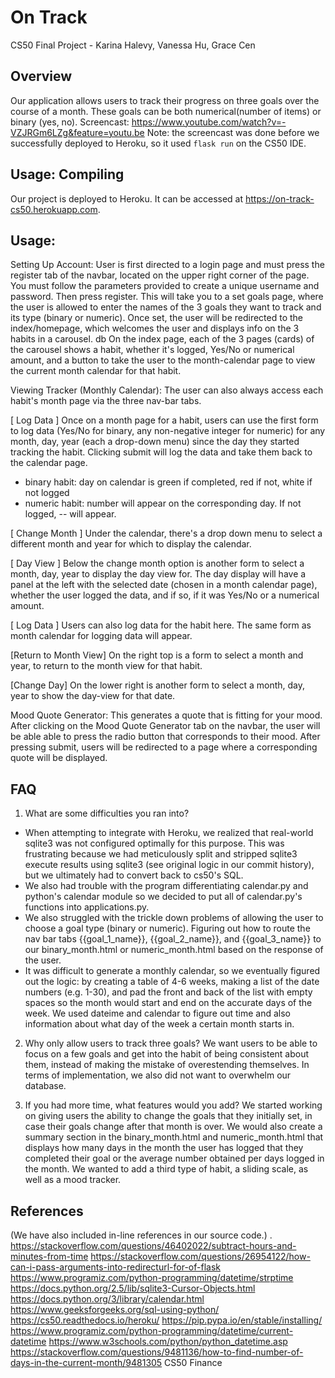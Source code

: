 # On Track
CS50 Final Project - Karina Halevy, Vanessa Hu, Grace Cen
## Overview
Our application allows users to track their progress on three goals over the course of a month.
These goals can be both numerical(number of items) or binary (yes, no).
Screencast: https://www.youtube.com/watch?v=-VZJRGm6LZg&feature=youtu.be
Note: the screencast was done before we successfully deployed to Heroku, so it used ```flask run``` on the CS50 IDE.

## Usage: Compiling
Our project is deployed to Heroku. It can be accessed at https://on-track-cs50.herokuapp.com.

## Usage:

Setting Up Account:
User is first directed to a login page and must press the register tab of the navbar, located on the upper right corner of the page.
You must follow the parameters provided to create a unique username and password. Then press register.
This will take you to a set goals page, where the user is allowed to enter the names of the 3 goals they want to track and its type (binary or numeric).
Once set, the user will be redirected to the index/homepage, which welcomes the user and displays info on the 3 habits in a carousel.
db
On the index page, each of the 3 pages (cards) of the carousel shows a habit, whether it's logged, Yes/No or numerical amount, and a button to take the user
to the month-calendar page to view the current month calendar for that habit.

Viewing Tracker (Monthly Calendar):
The user can also always access each habit's month page via the three nav-bar tabs.

[ Log Data ]
Once on a month page for a habit, users can use the first form to log data (Yes/No for binary, any non-negative integer for numeric)
for any month, day, year (each a drop-down menu) since the day they started tracking the habit. Clicking submit will log the data
and take them back to the calendar page.
- binary habit: day on calendar is green if completed, red if not, white if not logged
- numeric habit: number will appear on the corresponding day. If not logged, -- will appear.

[ Change Month ]
Under the calendar, there's a drop down menu to select a different month and year for which to display the calendar.

[ Day View ]
Below the change month option is another form to select a month, day, year to display the day view for.
The day display will have a panel at the left with the selected date (chosen in a month calendar page), whether the user logged the data,
and if so, if it was Yes/No or a numerical amount.

[ Log Data ]
Users can also log data for the habit here. The same form as month calendar for logging data will appear.

[Return to Month View]
On the right top is a form to select a month and year, to return to the month view for that habit.

[Change Day]
On the lower right is another form to select a month, day, year to show the day-view for that date.


Mood Quote Generator: This generates a quote that is fitting for your mood.
After clicking on the Mood Quote Generator tab on the navbar, the user will be able able to press the radio button that corresponds to their mood.
After pressing submit, users will be redirected to a page where a corresponding quote will be displayed.

## FAQ
1. What are some difficulties you ran into?
- When attempting to integrate with Heroku, we realized that real-world sqlite3 was not configured optimally for this purpose.
This was frustrating because we had meticulously split and stripped sqlite3 execute results using sqlite3 (see original logic in our commit history),
but we ultimately had to convert back to cs50's SQL.
- We also had trouble with the program differentiating calendar.py and python's calendar module so we decided to put all of calendar.py's functions into applications.py.
- We also struggled with the trickle down problems of allowing the user to choose a goal type (binary or numeric).
Figuring out how to route the nav bar tabs {{goal_1_name}}, {{goal_2_name}}, and {{goal_3_name}} to our binary_month.html or numeric_month.html based on the response of the user.
- It was difficult to generate a monthly calendar, so we eventually figured out the logic: by creating a table of 4-6 weeks,
making a list of the date numbers (e.g. 1-30), and pad the front and back of the list with empty spaces so the month would start and end on the accurate days of the week.
We used dateime and calendar to figure out time and also information about what day of the week a certain month starts in.

2. Why only allow users to track three goals?
We want users to be able to focus on a few goals and get into the habit of being consistent about them, instead of making the mistake of overestending themselves.
In terms of implementation, we also did not want to overwhelm our database.

3. If you had more time, what features would you add?
We started working on giving users the ability to change the goals that they initially set, in case their goals change after that month is over.
We would also create a summary section in the binary\_month.html and numeric\_month.html that displays how many days in the month the user has logged
that they completed their goal or the average number obtained per days logged in the month.
We wanted to add a third type of habit, a sliding scale, as well as a mood tracker.

## References
(We have also included in-line references in our source code.) .
https://stackoverflow.com/questions/46402022/subtract-hours-and-minutes-from-time
https://stackoverflow.com/questions/26954122/how-can-i-pass-arguments-into-redirecturl-for-of-flask
https://www.programiz.com/python-programming/datetime/strptime
https://docs.python.org/2.5/lib/sqlite3-Cursor-Objects.html
https://docs.python.org/3/library/calendar.html
https://www.geeksforgeeks.org/sql-using-python/
https://cs50.readthedocs.io/heroku/
https://pip.pypa.io/en/stable/installing/
https://www.programiz.com/python-programming/datetime/current-datetime
https://www.w3schools.com/python/python_datetime.asp
https://stackoverflow.com/questions/9481136/how-to-find-number-of-days-in-the-current-month/9481305
CS50 Finance
